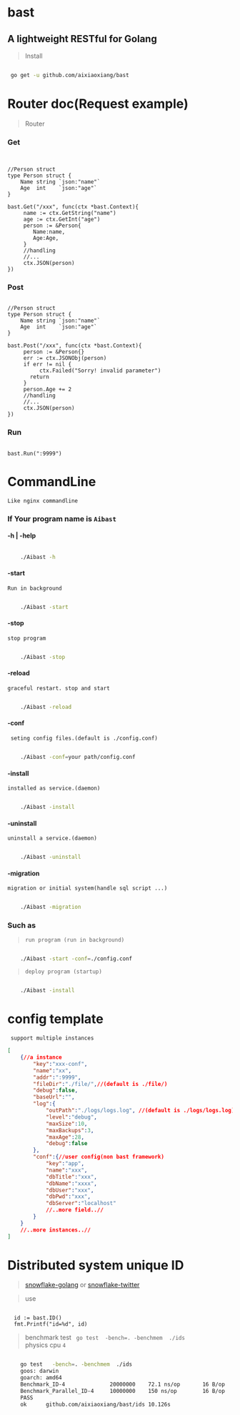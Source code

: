 # bast

## A lightweight RESTful  for Golang


> Install

``` bash

 go get -u github.com/aixiaoxiang/bast

 ```

# Router doc(Request example)

> Router
 

### Get

``` golang


//Person struct 
type Person struct {
	Name string `json:"name"`
	Age  int    `json:"age"` 
}

bast.Get("/xxx", func(ctx *bast.Context){
     name := ctx.GetString("name")
     age := ctx.GetInt("age") 
     person := &Person{
        Name:name,
        Age:Age, 
     }
     //handling
     //...
     ctx.JSON(person)
})

```
 

### Post

``` golang

//Person struct 
type Person struct {
	Name string `json:"name"`
	Age  int    `json:"age"` 
} 

bast.Post("/xxx", func(ctx *bast.Context){
     person := &Person{}  
     err := ctx.JSONObj(person)
     if err != nil {
          ctx.Failed("Sorry! invalid parameter")
	   return
     }
     person.Age += 2
     //handling
     //...
     ctx.JSON(person)
}) 

```

### Run 

``` golang

bast.Run(":9999")

```
  

# CommandLine

` Like nginx commandline `

### If Your program name is ``` Aibast ```

#### -h | -help

``` bash

    ./Aibast -h

```

#### -start   

` Run in background  `

``` bash

    ./Aibast -start

```

#### -stop 

` stop program `

``` bash

    ./Aibast -stop

```

#### -reload    

`graceful restart. stop and start`

``` bash

    ./Aibast -reload

```

#### -conf 

` seting config files.(default is ./config.conf)`

``` bash

    ./Aibast -conf=your path/config.conf 

```


#### -install 

`installed as service.(daemon) `


``` bash

    ./Aibast -install

```


#### -uninstall 

`uninstall a service.(daemon) `


``` bash

    ./Aibast -uninstall

```
 

#### -migration 
 
` migration or initial system(handle sql script ...) `

``` bash

    ./Aibast -migration

```
 
### Such as

>` run program (run in background) `


``` bash  

    ./Aibast -start -conf=./config.conf 

```


> ` deploy program (startup) `


``` bash  

    ./Aibast -install

```

# config template

` support multiple instances` 
 

``` json
[
    {//a instance
        "key":"xxx-conf",
        "name":"xx",
        "addr":":9999",
        "fileDir":"./file/",//(default is ./file/)
        "debug":false,
        "baseUrl":"",
        "log":{
            "outPath":"./logs/logs.log", //(default is ./logs/logs.log)
            "level":"debug",
            "maxSize":10,
            "maxBackups":3,
            "maxAge":28,
            "debug":false
        },
        "conf":{//user config(non bast framework)
            "key":"app",
            "name":"xxx",
            "dbTitle":"xxx",
            "dbName":"xxxx",
            "dbUser":"xxx",
            "dbPwd":"xxx",
            "dbServer":"localhost"
            //..more field..//
        }
    }
    //..more instances..//
]

```

# Distributed system unique ID    

> [snowflake-golang](https://github.com/bwmarrin/snowflake)  or [snowflake-twitter](https://github.com/twitter/snowflake)   
 

> use  

``` golang

  id := bast.ID()
  fmt.Printf("id=%d", id)

```

> benchmark test ``` go test  -bench=. -benchmem  ./ids```   
physics cpu ``` 4 ```

``` bash

    go test   -bench=. -benchmem  ./ids
    goos: darwin
    goarch: amd64 
    Benchmark_ID-4              20000000    72.1 ns/op       16 B/op     1 allocs/op
    Benchmark_Parallel_ID-4     10000000    150 ns/op        16 B/op     1 allocs/op
    PASS
    ok      github.com/aixiaoxiang/bast/ids 10.126s

```
